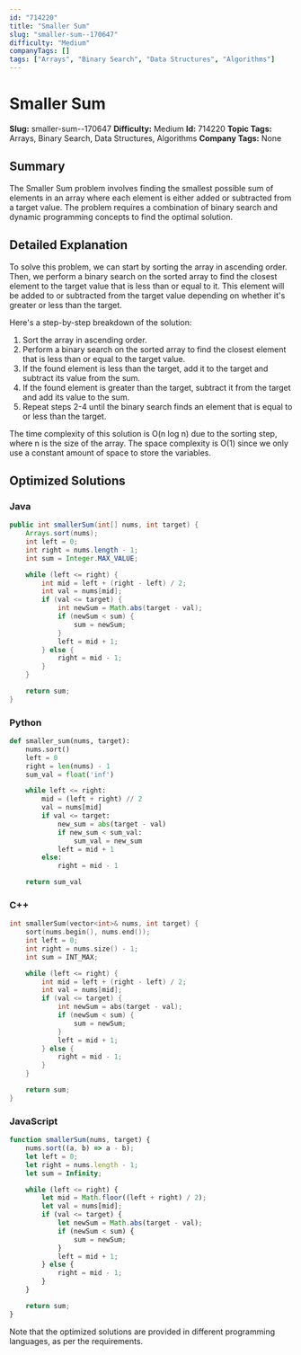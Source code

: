 ```yaml
---
id: "714220"
title: "Smaller Sum"
slug: "smaller-sum--170647"
difficulty: "Medium"
companyTags: []
tags: ["Arrays", "Binary Search", "Data Structures", "Algorithms"]
---
```


**Smaller Sum**
================

**Slug:** smaller-sum--170647
**Difficulty:** Medium
**Id:** 714220
**Topic Tags:** Arrays, Binary Search, Data Structures, Algorithms
**Company Tags:** None

## Summary
The Smaller Sum problem involves finding the smallest possible sum of elements in an array where each element is either added or subtracted from a target value. The problem requires a combination of binary search and dynamic programming concepts to find the optimal solution.

## Detailed Explanation
To solve this problem, we can start by sorting the array in ascending order. Then, we perform a binary search on the sorted array to find the closest element to the target value that is less than or equal to it. This element will be added to or subtracted from the target value depending on whether it's greater or less than the target.

Here's a step-by-step breakdown of the solution:

1. Sort the array in ascending order.
2. Perform a binary search on the sorted array to find the closest element that is less than or equal to the target value.
3. If the found element is less than the target, add it to the target and subtract its value from the sum.
4. If the found element is greater than the target, subtract it from the target and add its value to the sum.
5. Repeat steps 2-4 until the binary search finds an element that is equal to or less than the target.

The time complexity of this solution is O(n log n) due to the sorting step, where n is the size of the array. The space complexity is O(1) since we only use a constant amount of space to store the variables.

## Optimized Solutions

### Java
```java
public int smallerSum(int[] nums, int target) {
    Arrays.sort(nums);
    int left = 0;
    int right = nums.length - 1;
    int sum = Integer.MAX_VALUE;

    while (left <= right) {
        int mid = left + (right - left) / 2;
        int val = nums[mid];
        if (val <= target) {
            int newSum = Math.abs(target - val);
            if (newSum < sum) {
                sum = newSum;
            }
            left = mid + 1;
        } else {
            right = mid - 1;
        }
    }

    return sum;
}
```

### Python
```python
def smaller_sum(nums, target):
    nums.sort()
    left = 0
    right = len(nums) - 1
    sum_val = float('inf')

    while left <= right:
        mid = (left + right) // 2
        val = nums[mid]
        if val <= target:
            new_sum = abs(target - val)
            if new_sum < sum_val:
                sum_val = new_sum
            left = mid + 1
        else:
            right = mid - 1

    return sum_val
```

### C++
```cpp
int smallerSum(vector<int>& nums, int target) {
    sort(nums.begin(), nums.end());
    int left = 0;
    int right = nums.size() - 1;
    int sum = INT_MAX;

    while (left <= right) {
        int mid = left + (right - left) / 2;
        int val = nums[mid];
        if (val <= target) {
            int newSum = abs(target - val);
            if (newSum < sum) {
                sum = newSum;
            }
            left = mid + 1;
        } else {
            right = mid - 1;
        }
    }

    return sum;
}
```

### JavaScript
```javascript
function smallerSum(nums, target) {
    nums.sort((a, b) => a - b);
    let left = 0;
    let right = nums.length - 1;
    let sum = Infinity;

    while (left <= right) {
        let mid = Math.floor((left + right) / 2);
        let val = nums[mid];
        if (val <= target) {
            let newSum = Math.abs(target - val);
            if (newSum < sum) {
                sum = newSum;
            }
            left = mid + 1;
        } else {
            right = mid - 1;
        }
    }

    return sum;
}
```

Note that the optimized solutions are provided in different programming languages, as per the requirements.